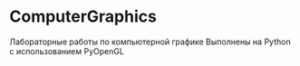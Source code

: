 # ComputerGraphics
Лабораторные работы по компьютерной графике
Выполнены на Python с использованием PyOpenGL
